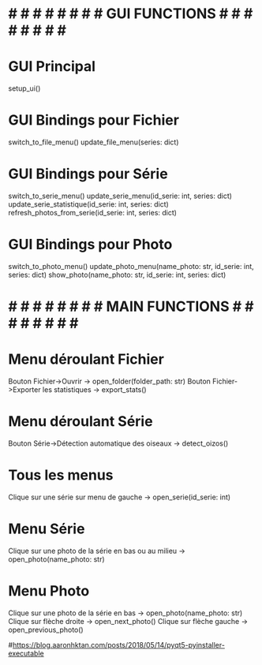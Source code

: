  # # # # # # # # # GUI FUNCTIONS # # # # # # # # # 

# GUI Principal
setup_ui() 

# GUI Bindings pour Fichier
switch_to_file_menu()
update_file_menu(series: dict)

# GUI Bindings pour Série
switch_to_serie_menu()
update_serie_menu(id_serie: int, series: dict)
update_serie_statistique(id_serie: int, series: dict)
refresh_photos_from_serie(id_serie: int, series: dict)

# GUI Bindings pour Photo
switch_to_photo_menu()
update_photo_menu(name_photo: str, id_serie: int, series: dict)
show_photo(name_photo: str, id_serie: int, series: dict)

 # # # # # # # # # MAIN FUNCTIONS # # # # # # # # # 

# Menu déroulant Fichier
Bouton Fichier->Ouvrir -> open_folder(folder_path: str)
Bouton Fichier->Exporter les statistiques -> export_stats()

# Menu déroulant Série
Bouton Série->Détection automatique des oiseaux -> detect_oizos()

# Tous les menus
Clique sur une série sur menu de gauche -> open_serie(id_serie: int)

# Menu Série
Clique sur une photo de la série en bas ou au milieu -> open_photo(name_photo: str)

# Menu Photo
Clique sur une photo de la série en bas -> open_photo(name_photo: str)
Clique sur flèche droite -> open_next_photo()
Clique sur flèche gauche -> open_previous_photo()


#https://blog.aaronhktan.com/posts/2018/05/14/pyqt5-pyinstaller-executable